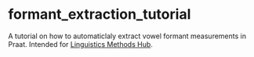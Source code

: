 # formant_extraction_tutorial
A tutorial on how to automaticlaly extract vowel formant measurements in Praat. Intended for [Linguistics Methods Hub](https://lingmethodshub.github.io).
